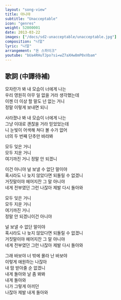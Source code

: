 ```yaml
---
layout: "song-view"
title: 아니야
subtitle: "Unacceptable"
icon: "genres"
weight: 52000001
date: 2013-03-22
images: ["/docs/sd2-unacceptable/unacceptable.jpg"]
composition: "나얼"
lyric: "나얼"
arrangement: "돈 스파이크"
youtube: "bUa4RHuTJpo?si=wZ7aXHw8mP0xVbam"
---
```


## 歌詞 (中譯待補)

모자란가 봐 내 모습이 너에게 나는  
우리 영원히 아무 일 없을 거라 생각했는데  
이젠 더 이상 할 말도 넌 없는 거니  
정말 이렇게 보내면 되니  

사라졌나 봐 내 모습이 너에게 나는  
그냥 이대로 괜찮을 거라 믿었었는데  
니 눈빛이 어색해 쳐다 볼 수가 없어  
너의 두 번째 단추만 바라봐  

모두 잊은 거니  
모두 지운 거니  
여기까진 거니 정말 안 되겠니  

이건 아니야 널 보낼 수 없단 말이야  
혹시라도 나 늦지 않았다면 되돌릴 수 없겠니  
거짓말이야 헤어지잔 그 말 아니야  
네게 전부였던 그런 나잖아 제발 다시 돌아와  

모두 잊은 거니  
모두 지운 거니  
여기까진 거니  
정말 안 되겠니이건 아니야  

널 보낼 수 없단 말이야  
혹시라도 나 늦지 않았다면 되돌릴 수 없겠니  
거짓말이야 헤어지잔 그 말 아니야  
네게 전부였던 그런 나잖아 제발 다시 돌아와  

그래 바보야 너 밖에 몰라 난 바보야  
이렇게 애원하는 나잖아  
내 맘 받아줄 순 없겠니  
내게 돌아와 날 좀 봐봐  
내게 돌아와  
니가 그렇게 아끼던  
나잖아 제발 내게 돌아와  
